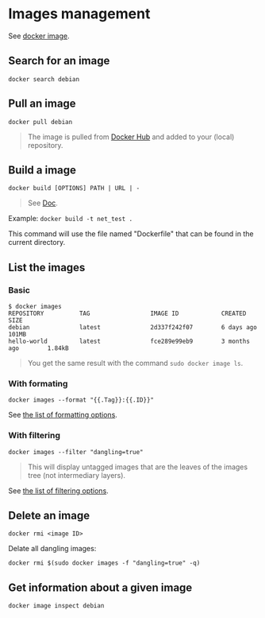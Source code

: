 # Images management

See [docker image](https://docs.docker.com/engine/reference/commandline/image/).

## Search for an image

    docker search debian

## Pull an image

    docker pull debian

> The image is pulled from [Docker Hub](https://hub.docker.com/) and added to your (local) repository.

## Build a image

    docker build [OPTIONS] PATH | URL | -

> See [Doc](https://docs.docker.com/engine/reference/commandline/build/).

Example: `docker build -t net_test .`

This command will use the file named "Dockerfile" that can be found in the current directory.

## List the images

### Basic

    $ docker images
    REPOSITORY          TAG                 IMAGE ID            CREATED             SIZE
    debian              latest              2d337f242f07        6 days ago          101MB
    hello-world         latest              fce289e99eb9        3 months ago        1.84kB

> You get the same result with the command `sudo docker image ls`.

### With formating

    docker images --format "{{.Tag}}:{{.ID}}"

See [the list of formatting options](https://docs.docker.com/engine/reference/commandline/images/).

### With filtering

    docker images --filter "dangling=true"

> This will display untagged images that are the leaves of the images tree (not intermediary layers).

See [the list of filtering options](https://docs.docker.com/engine/reference/commandline/images/).

## Delete an image

    docker rmi <image ID>

Delate all dangling images:

    docker rmi $(sudo docker images -f "dangling=true" -q)

## Get information about a given image

    docker image inspect debian





